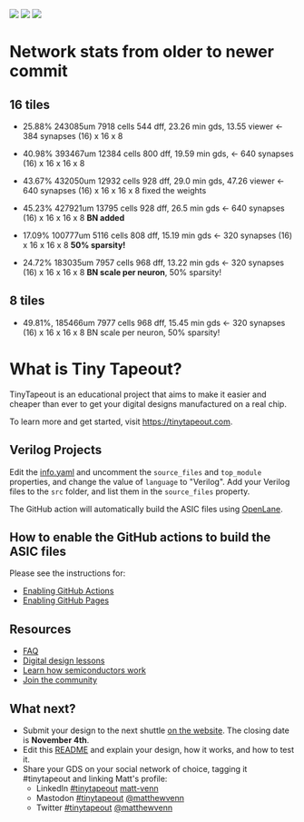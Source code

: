 ![](../../workflows/gds/badge.svg) ![](../../workflows/docs/badge.svg) ![](../../workflows/test/badge.svg)

# Network stats from older to newer commit
## 16 tiles
  - 25.88% 243085um  7918 cells 544 dff, 23.26 min gds, 13.55 viewer    <- 384 synapses (16) x 16 x 8
  - 40.98% 393467um 12384 cells 800 dff, 19.59 min gds,                 <- 640 synapses (16) x 16 x 16 x 8
  - 43.67% 432050um 12932 cells 928 dff, 29.0  min gds, 47.26 viewer    <- 640 synapses (16) x 16 x 16 x 8 fixed the weights
  - 45.23% 427921um 13795 cells 928 dff, 26.5  min gds                  <- 640 synapses (16) x 16 x 16 x 8 **BN added**

  - 17.09% 100777um  5116 cells 808 dff, 15.19 min gds                  <- 320 synapses (16) x 16 x 16 x 8 **50% sparsity!**
  - 24.72% 183035um  7957 cells 968 dff, 13.22 min gds                  <- 320 synapses (16) x 16 x 16 x 8 **BN scale per neuron**, 50% sparsity!

## 8 tiles
  - 49.81%, 185466um 7977 cells 968 dff, 15.45 min gds                  <- 320 synapses (16) x 16 x 16 x 8 BN scale per neuron, 50% sparsity!


# What is Tiny Tapeout?

TinyTapeout is an educational project that aims to make it easier and cheaper than ever to get your digital designs manufactured on a real chip.

To learn more and get started, visit https://tinytapeout.com.

## Verilog Projects

Edit the [info.yaml](info.yaml) and uncomment the `source_files` and `top_module` properties, and change the value of `language` to "Verilog". Add your Verilog files to the `src` folder, and list them in the `source_files` property.

The GitHub action will automatically build the ASIC files using [OpenLane](https://www.zerotoasiccourse.com/terminology/openlane/).

## How to enable the GitHub actions to build the ASIC files

Please see the instructions for:

- [Enabling GitHub Actions](https://tinytapeout.com/faq/#when-i-commit-my-change-the-gds-action-isnt-running)
- [Enabling GitHub Pages](https://tinytapeout.com/faq/#my-github-action-is-failing-on-the-pages-part)

## Resources

- [FAQ](https://tinytapeout.com/faq/)
- [Digital design lessons](https://tinytapeout.com/digital_design/)
- [Learn how semiconductors work](https://tinytapeout.com/siliwiz/)
- [Join the community](https://discord.gg/rPK2nSjxy8)

## What next?

- Submit your design to the next shuttle [on the website](https://tinytapeout.com/#submit-your-design). The closing date is **November 4th**.
- Edit this [README](README.md) and explain your design, how it works, and how to test it.
- Share your GDS on your social network of choice, tagging it #tinytapeout and linking Matt's profile:
  - LinkedIn [#tinytapeout](https://www.linkedin.com/search/results/content/?keywords=%23tinytapeout) [matt-venn](https://www.linkedin.com/in/matt-venn/)
  - Mastodon [#tinytapeout](https://chaos.social/tags/tinytapeout) [@matthewvenn](https://chaos.social/@matthewvenn)
  - Twitter [#tinytapeout](https://twitter.com/hashtag/tinytapeout?src=hashtag_click) [@matthewvenn](https://twitter.com/matthewvenn)
